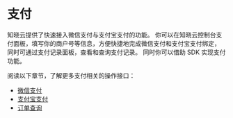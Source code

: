 <!-- ex_nonav -->

# 支付

知晓云提供了快速接入微信支付与支付宝支付的功能。
你可以在知晓云控制台支付面板，填写你的商户号等信息，方便快捷地完成微信支付和支付宝支付绑定，
同时可通过支付记录面板，查看和查询支付记录。
同时你可以借助 SDK 实现支付功能。

阅读以下章节，了解更多支付相关的操作接口：

* [微信支付](./wechat-pay.md)
* [支付宝支付](./alipay-pay.md)
* [订单查询](./order.md)
